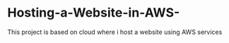 # Hosting-a-Website-in-AWS-
This project is based on cloud  where i host a website using AWS services  
